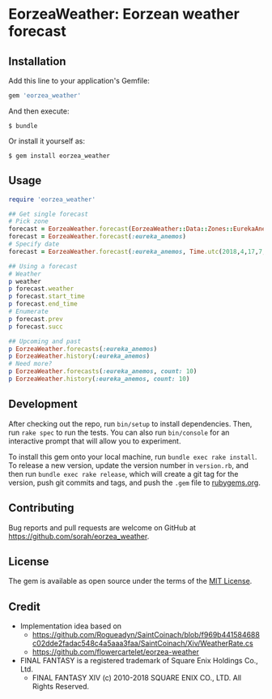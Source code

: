 # EorzeaWeather: Eorzean weather forecast

## Installation

Add this line to your application's Gemfile:

```ruby
gem 'eorzea_weather'
```

And then execute:

    $ bundle

Or install it yourself as:

    $ gem install eorzea_weather

## Usage

``` ruby
require 'eorzea_weather'

## Get single forecast
# Pick zone
forecast = EorzeaWeather.forecast(EorzeaWeather::Data::Zones::EurekaAnemos)
forecast = EorzeaWeather.forecast(:eureka_anemos)
# Specify date
forecast = EorzeaWeather.forecast(:eureka_anemos, Time.utc(2018,4,17,7,0,0))

## Using a forecast
# Weather
p weather
p forecast.weather
p forecast.start_time
p forecast.end_time
# Enumerate
p forecast.prev
p forecast.succ

## Upcoming and past
p EorzeaWeather.forecasts(:eureka_anemos)
p EorzeaWeather.history(:eureka_anemos)
# Need more?
p EorzeaWeather.forecasts(:eureka_anemos, count: 10)
p EorzeaWeather.history(:eureka_anemos, count: 10)
```

## Development

After checking out the repo, run `bin/setup` to install dependencies. Then, run `rake spec` to run the tests. You can also run `bin/console` for an interactive prompt that will allow you to experiment.

To install this gem onto your local machine, run `bundle exec rake install`. To release a new version, update the version number in `version.rb`, and then run `bundle exec rake release`, which will create a git tag for the version, push git commits and tags, and push the `.gem` file to [rubygems.org](https://rubygems.org).

## Contributing

Bug reports and pull requests are welcome on GitHub at https://github.com/sorah/eorzea_weather.

## License

The gem is available as open source under the terms of the [MIT License](https://opensource.org/licenses/MIT).

## Credit

- Implementation idea based on
  - https://github.com/Rogueadyn/SaintCoinach/blob/f969b441584688c02dde2fadac548c4a5aaa3faa/SaintCoinach/Xiv/WeatherRate.cs
  - https://github.com/flowercartelet/eorzea-weather
- FINAL FANTASY is a registered trademark of Square Enix Holdings Co., Ltd.
  - FINAL FANTASY XIV (c) 2010-2018 SQUARE ENIX CO., LTD. All Rights Reserved.
